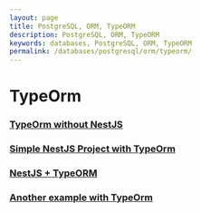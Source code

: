 ```yaml
---
layout: page
title: PostgreSQL, ORM, TypeORM
description: PostgreSQL, ORM, TypeORM
keywords: databases, PostgreSQL, ORM, TypeORM
permalink: /databases/postgresql/orm/typeorm/
---
```


# TypeOrm

### [TypeOrm without NestJS](https://github.com/webmak1/Rolling-Scopes-School-Nodejs-Course-Task-7-PostgreSQL-Typeorm)

### [Simple NestJS Project with TypeOrm](https://github.com/webmakaka/NestJS-Building-Real-Project-API-From-Scratch)

### [NestJS + TypeORM](https://github.com/webmak1/Rolling-Scopes-School-Nodejs-Course-Task-9-NestJS)

### [Another example with TypeOrm](https://github.com/webmakaka/TinyHouse-A-Fullstack-React-Masterclass-with-TypeScript-and-GraphQL)
